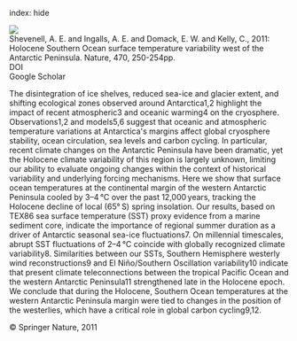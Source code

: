index: hide

<div class="Citation">
    <div class="Citation-thumb CitationThumb-linked"  data-href="https://doi.org/10.1038/nature09751">
      <img src="https://static.claimspace.cloud/climate-study-static/refs/thumbs/5/Shevenell_et_al_2011-thumb.png" />
    </div>

  <div class="Citation-body">
    <div class="Citation-text">Shevenell, A. E. and Ingalls, A. E. and Domack, E. W. and Kelly, C., 2011: Holocene Southern Ocean surface temperature variability west of the Antarctic Peninsula. <span class="Article-journal">Nature, </span><span class="Article-volume">470, </span>250-254pp.</div>
    <div class="Citation-links">
      <div class="CitationLink" data-href="https://doi.org/10.1038/nature09751">
        <div class="CitationLink-icon CitationLink-Doi"></div>
        <div class="CitationLink-text">DOI</div>
      </div>
      <div class="CitationLink" data-href="https://scholar.google.com/scholar?q=10.1038/nature09751">
        <div class="CitationLink-icon CitationLink-Scholar"></div>
        <div class="CitationLink-text">Google Scholar</div>
      </div>
    </div>
  </div>
</div>

The disintegration of ice shelves, reduced sea-ice and glacier extent, and shifting ecological zones observed around Antarctica1,2 highlight the impact of recent atmospheric3 and oceanic warming4 on the cryosphere. Observations1,2 and models5,6 suggest that oceanic and atmospheric temperature variations at Antarctica's margins affect global cryosphere stability, ocean circulation, sea levels and carbon cycling. In particular, recent climate changes on the Antarctic Peninsula have been dramatic, yet the Holocene climate variability of this region is largely unknown, limiting our ability to evaluate ongoing changes within the context of historical variability and underlying forcing mechanisms. Here we show that surface ocean temperatures at the continental margin of the western Antarctic Peninsula cooled by 3–4 °C over the past 12,000 years, tracking the Holocene decline of local (65° S) spring insolation. Our results, based on TEX86 sea surface temperature (SST) proxy evidence from a marine sediment core, indicate the importance of regional summer duration as a driver of Antarctic seasonal sea-ice fluctuations7. On millennial timescales, abrupt SST fluctuations of 2–4 °C coincide with globally recognized climate variability8. Similarities between our SSTs, Southern Hemisphere westerly wind reconstructions9 and El Niño/Southern Oscillation variability10 indicate that present climate teleconnections between the tropical Pacific Ocean and the western Antarctic Peninsula11 strengthened late in the Holocene epoch. We conclude that during the Holocene, Southern Ocean temperatures at the western Antarctic Peninsula margin were tied to changes in the position of the westerlies, which have a critical role in global carbon cycling9,12.

<div class="Citation-copy">
&copy; Springer Nature, 2011
</div>